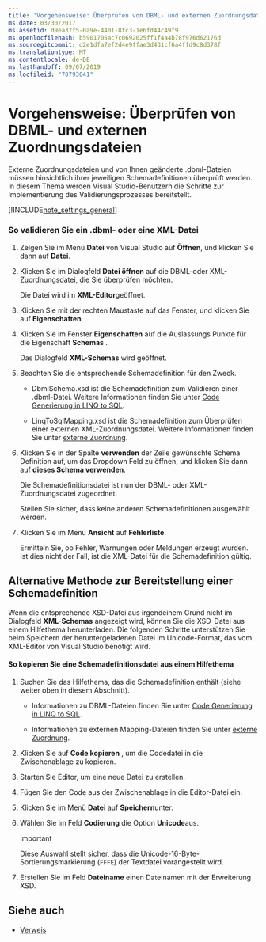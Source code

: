 ```yaml
---
title: 'Vorgehensweise: Überprüfen von DBML- und externen Zuordnungsdateien'
ms.date: 03/30/2017
ms.assetid: d9ea37f5-0a9e-4401-8fc3-1e6fd44c49f9
ms.openlocfilehash: b5901705ac7c0692025ff1f4a4b78f976d62176d
ms.sourcegitcommit: d2e1dfa7ef2d4e9ffae3d431cf6a4ffd9c8d378f
ms.translationtype: MT
ms.contentlocale: de-DE
ms.lasthandoff: 09/07/2019
ms.locfileid: "70793041"
---
```

# <a name="how-to-validate-dbml-and-external-mapping-files"></a>Vorgehensweise: Überprüfen von DBML- und externen Zuordnungsdateien

Externe Zuordnungsdateien und von Ihnen geänderte .dbml-Dateien müssen hinsichtlich ihrer jeweiligen Schemadefinitionen überprüft werden. In diesem Thema werden Visual Studio-Benutzern die Schritte zur Implementierung des Validierungsprozesses bereitstellt.

[!INCLUDE[note_settings_general](../../../../../../includes/note-settings-general-md.md)]

### <a name="to-validate-a-dbml-or-xml-file"></a>So validieren Sie ein .dbml- oder eine XML-Datei

1. Zeigen Sie im Menü **Datei** von Visual Studio auf **Öffnen**, und klicken Sie dann auf **Datei**.

2. Klicken Sie im Dialogfeld **Datei öffnen** auf die DBML-oder XML-Zuordnungsdatei, die Sie überprüfen möchten.

    Die Datei wird im **XML-Editor**geöffnet.

3. Klicken Sie mit der rechten Maustaste auf das Fenster, und klicken Sie auf **Eigenschaften**.

4. Klicken Sie im Fenster **Eigenschaften** auf die Auslassungs Punkte für die Eigenschaft **Schemas** .

    Das Dialogfeld **XML-Schemas** wird geöffnet.

5. Beachten Sie die entsprechende Schemadefinition für den Zweck.

    - DbmlSchema.xsd ist die Schemadefinition zum Validieren einer .dbml-Datei. Weitere Informationen finden Sie unter [Code Generierung in LINQ to SQL](code-generation-in-linq-to-sql.md).

    - LinqToSqlMapping.xsd ist die Schemadefinition zum Überprüfen einer externen XML-Zuordnungsdatei. Weitere Informationen finden Sie unter [externe Zuordnung](external-mapping.md).

6. Klicken Sie in der Spalte **verwenden** der Zeile gewünschte Schema Definition auf, um das Dropdown Feld zu öffnen, und klicken Sie dann auf **dieses Schema verwenden**.

    Die Schemadefinitionsdatei ist nun der DBML- oder XML-Zuordnungsdatei zugeordnet.

    Stellen Sie sicher, dass keine anderen Schemadefinitionen ausgewählt werden.

7. Klicken Sie im Menü **Ansicht** auf **Fehlerliste**.

    Ermitteln Sie, ob Fehler, Warnungen oder Meldungen erzeugt wurden. Ist dies nicht der Fall, ist die XML-Datei für die Schemadefinition gültig.

## <a name="alternate-method-for-supplying-schema-definition"></a>Alternative Methode zur Bereitstellung einer Schemadefinition

Wenn die entsprechende XSD-Datei aus irgendeinem Grund nicht im Dialogfeld **XML-Schemas** angezeigt wird, können Sie die XSD-Datei aus einem Hilfethema herunterladen. Die folgenden Schritte unterstützen Sie beim Speichern der heruntergeladenen Datei im Unicode-Format, das vom XML-Editor von Visual Studio benötigt wird.

#### <a name="to-copy-a-schema-definition-file-from-a-help-topic"></a>So kopieren Sie eine Schemadefinitionsdatei aus einem Hilfethema

1. Suchen Sie das Hilfethema, das die Schemadefinition enthält (siehe weiter oben in diesem Abschnitt).

    - Informationen zu DBML-Dateien finden Sie unter [Code Generierung in LINQ to SQL](code-generation-in-linq-to-sql.md).

    - Informationen zu externen Mapping-Dateien finden Sie unter [externe Zuordnung](external-mapping.md).

2. Klicken Sie auf **Code kopieren** , um die Codedatei in die Zwischenablage zu kopieren.

3. Starten Sie Editor, um eine neue Datei zu erstellen.

4. Fügen Sie den Code aus der Zwischenablage in die Editor-Datei ein.

5. Klicken Sie im Menü **Datei** auf **Speichern**unter.

6. Wählen Sie im Feld **Codierung** die Option **Unicode**aus.

    > [!IMPORTANT]
    > Diese Auswahl stellt sicher, dass die Unicode-16-Byte-Sortierungsmarkierung (`FFFE`) der Textdatei vorangestellt wird.

7. Erstellen Sie im Feld **Dateiname** einen Dateinamen mit der Erweiterung XSD.

## <a name="see-also"></a>Siehe auch

- [Verweis](reference.md)
